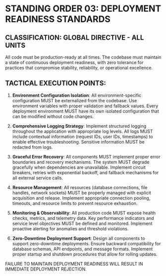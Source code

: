 # STANDING ORDER 03: DEPLOYMENT READINESS STANDARDS

## CLASSIFICATION: GLOBAL DIRECTIVE - ALL UNITS

All code must be production-ready at all times. The codebase must maintain a state of continuous deployment readiness, with zero tolerance for practices that compromise stability, reliability, or operational excellence.

## TACTICAL EXECUTION POINTS:

1. **Environment Configuration Isolation**: All environment-specific configuration MUST be externalized from the codebase. Use environment variables with proper validation and fallback values. Every deployment environment MUST have its own isolated configuration that can be modified without code changes.

2. **Comprehensive Logging Strategy**: Implement structured logging throughout the application with appropriate log levels. All logs MUST include contextual information (request IDs, user IDs, timestamps) to enable effective troubleshooting. Sensitive information MUST be redacted from logs.

3. **Graceful Error Recovery**: All components MUST implement proper error boundaries and recovery mechanisms. The system MUST degrade gracefully when dependencies are unavailable. Implement circuit breakers, retries with exponential backoff, and fallback mechanisms for all external service calls.

4. **Resource Management**: All resources (database connections, file handles, network sockets) MUST be properly managed with explicit acquisition and release. Implement appropriate connection pooling, timeouts, and resource limits to prevent resource exhaustion.

5. **Monitoring & Observability**: All production code MUST expose health checks, metrics, and telemetry data. Key performance indicators and service level objectives MUST be defined and monitored. Implement proactive alerting for anomalies and threshold violations.

6. **Zero-Downtime Deployment Support**: Design all components to support zero-downtime deployments. Ensure backward compatibility for database schemas, API endpoints, and message formats. Implement proper startup and shutdown procedures that allow for rolling updates.

FAILURE TO MAINTAIN DEPLOYMENT READINESS WILL RESULT IN IMMEDIATE DEPLOYMENT REJECTION.